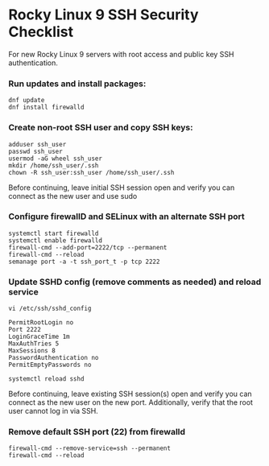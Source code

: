 # Rocky Linux 9 SSH Security Checklist
For new Rocky Linux 9 servers with root access and public key SSH authentication.

### Run updates and install packages:
```
dnf update
dnf install firewalld
```

### Create non-root SSH user and copy SSH keys:
```
adduser ssh_user
passwd ssh_user
usermod -aG wheel ssh_user
mkdir /home/ssh_user/.ssh
chown -R ssh_user:ssh_user /home/ssh_user/.ssh
```

Before continuing, leave initial SSH session open and verify you can connect as the new user and use sudo

### Configure firewallD and SELinux with an alternate SSH port
```
systemctl start firewalld
systemctl enable firewalld
firewall-cmd --add-port=2222/tcp --permanent
firewall-cmd --reload
semanage port -a -t ssh_port_t -p tcp 2222
```

### Update SSHD config (remove comments as needed) and reload service
`vi /etc/ssh/sshd_config`

```
PermitRootLogin no
Port 2222
LoginGraceTime 1m
MaxAuthTries 5
MaxSessions 8
PasswordAuthentication no
PermitEmptyPasswords no
```
  
`systemctl reload sshd`

Before continuing, leave existing SSH session(s) open and verify you can connect as the new user on the new port. Additionally, verify that the root user cannot log in via SSH.

### Remove default SSH port (22) from firewalld
```
firewall-cmd --remove-service=ssh --permanent
firewall-cmd --reload
```
